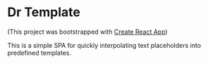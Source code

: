 # Dr Template

(This project was bootstrapped with [Create React App](https://github.com/facebook/create-react-app))

This is a simple SPA for quickly interpolating text placeholders into predefined templates.
